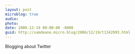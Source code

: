```yaml
---
layout: post
microblog: true
audio: 
photo: 
date: 2006-12-19 00:00:00 -0000
guid: http://samdeane.micro.blog/2006/12/19/t1342993.html
---
```

Blogging about Twitter

